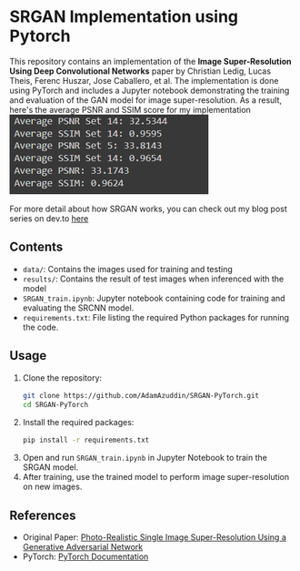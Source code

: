 # SRGAN Implementation using Pytorch

This repository contains an implementation of the **Image Super-Resolution Using Deep Convolutional Networks** paper by Christian Ledig, Lucas Theis, Ferenc Huszar, Jose Caballero, et al. The implementation is done using PyTorch and includes a Jupyter notebook demonstrating the training and evaluation of the GAN model for image super-resolution. As a result, here's the average PSNR and SSIM score for my implementation ![Average PSNR and SSIM score](./psnr_ssim_result_avg.png)

For more detail about how SRGAN works, you can check out my blog post series on dev.to [here](https://dev.to/adamazuddin/series/27510)

## Contents

- `data/`: Contains the images used for training and testing
- `results/`: Contains the result of test images when inferenced with the model
- `SRGAN_train.ipynb`: Jupyter notebook containing code for training and evaluating the SRCNN model.
- `requirements.txt`: File listing the required Python packages for running the code.

## Usage

1. Clone the repository:
   ```bash
   git clone https://github.com/AdamAzuddin/SRGAN-PyTorch.git
   cd SRGAN-PyTorch
   ```
2. Install the required packages:
   ```bash
   pip install -r requirements.txt
   ```
3. Open and run `SRGAN_train.ipynb` in Jupyter Notebook to train the SRGAN model.
4. After training, use the trained model to perform image super-resolution on new images.

## References

- Original Paper: [Photo-Realistic Single Image Super-Resolution Using a Generative Adversarial Network](https://arxiv.org/pdf/1609.04802)
- PyTorch: [PyTorch Documentation](https://pytorch.org/docs/stable/index.html)
